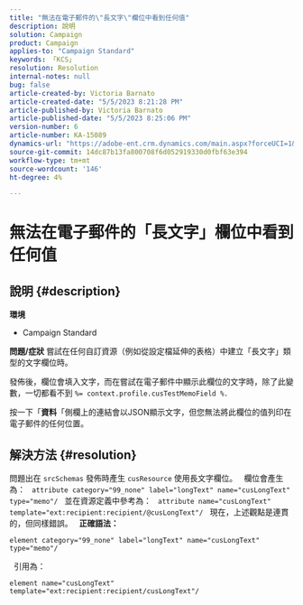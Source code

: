 ```yaml
---
title: "無法在電子郵件的\"長文字\"欄位中看到任何值"
description: 說明
solution: Campaign
product: Campaign
applies-to: "Campaign Standard"
keywords: 「KCS」
resolution: Resolution
internal-notes: null
bug: false
article-created-by: Victoria Barnato
article-created-date: "5/5/2023 8:21:28 PM"
article-published-by: Victoria Barnato
article-published-date: "5/5/2023 8:25:06 PM"
version-number: 6
article-number: KA-15089
dynamics-url: "https://adobe-ent.crm.dynamics.com/main.aspx?forceUCI=1&pagetype=entityrecord&etn=knowledgearticle&id=e10d5365-82eb-ed11-a7c6-6045bd0065f9"
source-git-commit: 14dc87b13fa800708f6d052919330d0fbf63e394
workflow-type: tm+mt
source-wordcount: '146'
ht-degree: 4%

---
```


# 無法在電子郵件的「長文字」欄位中看到任何值

## 說明 {#description}

<b>環境</b>
- Campaign Standard


<b>問題/症狀</b>
嘗試在任何自訂資源（例如從設定檔延伸的表格）中建立「長文字」類型的文字欄位時。

發佈後，欄位會填入文字，而在嘗試在電子郵件中顯示此欄位的文字時，除了此變數，一切都看不到 `%= context.profile.cusTestMemoField %.`

按一下「<b>資料</b>「側欄上的連結會以JSON顯示文字，但您無法將此欄位的值列印在電子郵件的任何位置。


## 解決方法 {#resolution}


問題出在 `srcSchemas` 發佈時產生 `cusResource` 使用長文字欄位。
 
欄位會產生為：
 
`attribute category="99_none" label="longText" name="cusLongText" type="memo"/`
 
並在資源定義中參考為：
 
`attribute name="cusLongText" template="ext:recipient:recipient/@cusLongText"/`
 
現在，上述觀點是連貫的，但同樣錯誤。
 
<b>正確語法：</b>


```
element category="99_none" label="longText" name="cusLongText" type="memo"/
```


 
引用為：


```
element name="cusLongText" template="ext:recipient:recipient/cusLongText"/
```

